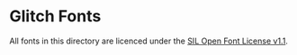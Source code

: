 # Glitch Fonts
All fonts in this directory are licenced under the [SIL Open Font License v1.1](https://openfontlicense.org/open-font-license-official-text/).
